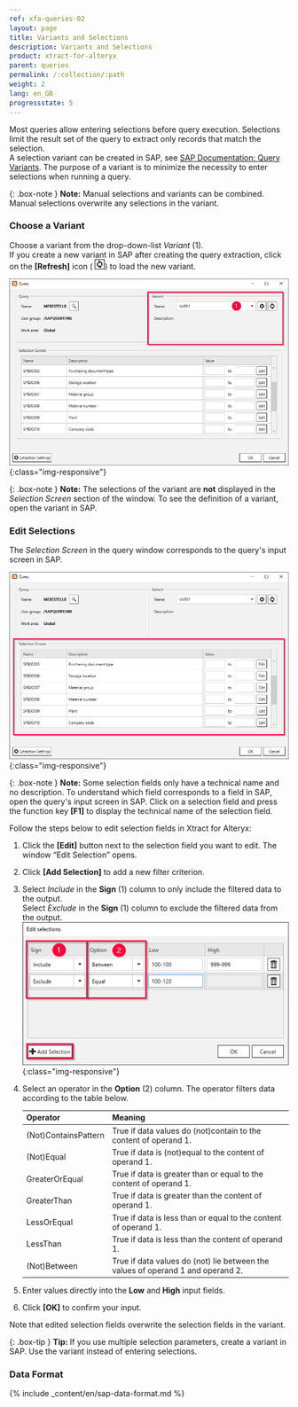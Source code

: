 ```yaml
---
ref: xfa-queries-02
layout: page
title: Variants and Selections
description: Variants and Selections
product: xtract-for-alteryx
parent: queries
permalink: /:collection/:path
weight: 2
lang: en_GB
progressstate: 5
---
```


Most queries allow entering selections before query execution.
Selections limit the result set of the query to extract only records that match the selection.<br>
A selection variant can be created in SAP, see [SAP Documentation: Query Variants](https://help.sap.com/docs/SAP_NETWEAVER_750/40d2cb3a4f9249d58e9bbc95f4dbaff8/4e535406a32c4f49e10000000a42189e.html?locale=en-US). 
The purpose of a variant is to minimize the necessity to enter selections when running a query.

{: .box-note }
**Note:** Manual selections and variants can be combined. Manual selections overwrite any selections in the variant.

### Choose a Variant
Choose a variant from the drop-down-list *Variant* (1). <br>
If you create a new variant in SAP after creating the query extraction, click on the **[Refresh]** icon ( ![refresh](/img/content/icons/refresh.png)) to load the new variant.

![Variants-Section](/img/content/xfa/query-variant1.png){:class="img-responsive"}

{: .box-note }
**Note:** The selections of the variant are **not** displayed in the *Selection Screen* section of the window. 
To see the definition of a variant, open the variant in SAP.

### Edit Selections

The *Selection Screen* in the query window corresponds to the query's input screen in SAP.

![Selections-Section](/img/content/xfa/query-variant2.png){:class="img-responsive"}

{: .box-note }
**Note:** Some selection fields only have a technical name and no description. 
To understand which field corresponds to a field in SAP, open the query's input screen in SAP. 
Click on a selection field and press the function key **[F1]** to display the technical name of the selection field. 

Follow the steps below to edit selection fields in Xtract for Alteryx:
1. Click the **[Edit]** button next to the selection field you want to edit. The window “Edit Selection” opens.
2. Click **[Add Selection]** to add a new filter criterion.
3. Select *Include* in the **Sign** (1) column to only include the filtered data to the output. <br>
Select *Exclude* in the **Sign** (1) column to exclude the filtered data from the output.<br>
![ODP Fields](/img/content/query/query-plant-selection.png){:class="img-responsive"}
4. Select an operator in the **Option** (2) column. The operator filters data according to the table below.

   | Operator   |      Meaning      |  
   |:---------|:------------- |
   |(Not)ContainsPattern |  True if data values do (not)contain to the content of operand 1.|
   |(Not)Equal |  True if data is (not)equal to the content of operand 1.|
   |GreaterOrEqual |  True if data is greater than or equal to the content of operand 1.|
   |GreaterThan |  True if data is greater than the content of operand 1.|
   |LessOrEqual | True if data is less than or equal to the content of operand 1.|
   |LessThan | True if data is less than the content of operand 1.|
   |(Not)Between | True if data values do (not) lie between the values of operand 1 and operand 2. |
5. Enter values directly into the **Low** and **High** input fields. 
6. Click **[OK]** to confirm your input.

Note that edited selection fields overwrite the selection fields in the variant. 

{: .box-tip }
**Tip:** If you use multiple selection parameters, create a variant in SAP. Use the variant instead of entering selections.

### Data Format

{% include _content/en/sap-data-format.md  %}
